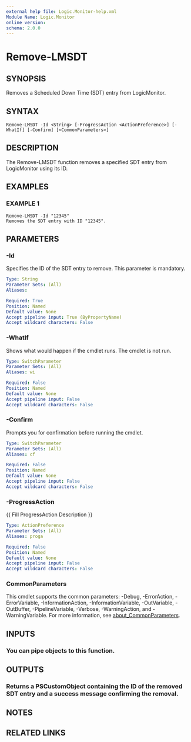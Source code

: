 ```yaml
---
external help file: Logic.Monitor-help.xml
Module Name: Logic.Monitor
online version:
schema: 2.0.0
---
```


# Remove-LMSDT

## SYNOPSIS
Removes a Scheduled Down Time (SDT) entry from LogicMonitor.

## SYNTAX

```
Remove-LMSDT -Id <String> [-ProgressAction <ActionPreference>] [-WhatIf] [-Confirm] [<CommonParameters>]
```

## DESCRIPTION
The Remove-LMSDT function removes a specified SDT entry from LogicMonitor using its ID.

## EXAMPLES

### EXAMPLE 1
```
Remove-LMSDT -Id "12345"
Removes the SDT entry with ID "12345".
```

## PARAMETERS

### -Id
Specifies the ID of the SDT entry to remove.
This parameter is mandatory.

```yaml
Type: String
Parameter Sets: (All)
Aliases:

Required: True
Position: Named
Default value: None
Accept pipeline input: True (ByPropertyName)
Accept wildcard characters: False
```

### -WhatIf
Shows what would happen if the cmdlet runs.
The cmdlet is not run.

```yaml
Type: SwitchParameter
Parameter Sets: (All)
Aliases: wi

Required: False
Position: Named
Default value: None
Accept pipeline input: False
Accept wildcard characters: False
```

### -Confirm
Prompts you for confirmation before running the cmdlet.

```yaml
Type: SwitchParameter
Parameter Sets: (All)
Aliases: cf

Required: False
Position: Named
Default value: None
Accept pipeline input: False
Accept wildcard characters: False
```

### -ProgressAction
{{ Fill ProgressAction Description }}

```yaml
Type: ActionPreference
Parameter Sets: (All)
Aliases: proga

Required: False
Position: Named
Default value: None
Accept pipeline input: False
Accept wildcard characters: False
```

### CommonParameters
This cmdlet supports the common parameters: -Debug, -ErrorAction, -ErrorVariable, -InformationAction, -InformationVariable, -OutVariable, -OutBuffer, -PipelineVariable, -Verbose, -WarningAction, and -WarningVariable. For more information, see [about_CommonParameters](http://go.microsoft.com/fwlink/?LinkID=113216).

## INPUTS

### You can pipe objects to this function.
## OUTPUTS

### Returns a PSCustomObject containing the ID of the removed SDT entry and a success message confirming the removal.
## NOTES

## RELATED LINKS
